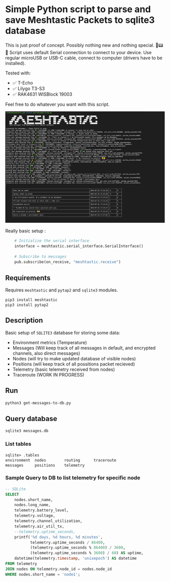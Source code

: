 # Simple Python script to parse and save Meshtastic Packets to sqlite3 database

This is just proof of concept. 
Possibly nothing new and nothing special. 🗼📟📡
Script uses default Serial connection to connect to your device. 
Use regular microUSB or USB-C cable, connect to computer (drivers have to be installed). 

Tested with: 

- ✅ T-Echo
- ✅ Lilygo T3-S3
- ✅ RAK4631 WISBlock 19003

Feel free to do whatever you want with this script. 

![](./images/screenshot.png)

Really basic setup :
```python
    # Initialize the serial interface
    interface = meshtastic.serial_interface.SerialInterface()

    # Subscribe to messages
    pub.subscribe(on_receive, "meshtastic.receive")
```

## Requirements

Requires `meshtastic` and `pytap2` and `sqlite3` modules.

```shell
pip3 install meshtastic
pip3 install pytap2
```

## Description

Basic setup of `SQLITE3` database for storing some data:

- Environment metrics (Temperature)
- Messages (Will keep track of all messages in default, and encrypted channels, also direct messages)
- Nodes (will try to make updated database of visible nodes)
- Positions (will keep track of all possitions packet recieved)
- Telemetry (basic telemetry received from nodes)
- Traceroute (WORK IN PROGRESS)

## Run 

```bash
python3 get-messages-to-db.py
```


## Query database

```bash
sqlite3 messages.db
```

### List tables

```shell
sqlite> .tables
environment  nodes        routing      traceroute 
messages     positions    telemetry 
```

### Sample Query to DB to list telemetry for specific node
```sql
-- SQLite
SELECT 
    nodes.short_name, 
    nodes.long_name, 
    telemetry.battery_level,
    telemetry.voltage, 
    telemetry.channel_utilization, 
    telemetry.air_util_tx,
    --telemetry.uptime_seconds,
    printf('%d days, %d hours, %d minutes', 
           telemetry.uptime_seconds / 86400, 
           (telemetry.uptime_seconds % 86400) / 3600, 
           (telemetry.uptime_seconds % 3600) / 60) AS uptime,
    datetime(telemetry.timestamp, 'unixepoch') AS datetime
FROM telemetry 
JOIN nodes ON telemetry.node_id = nodes.node_id
WHERE nodes.short_name = 'node1';


```